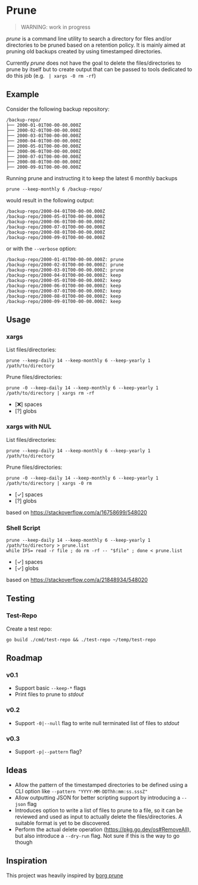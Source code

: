 # Prune

> WARNING: work in progress

*prune* is a command line utility to search a directory for files and/or directories to be pruned based on a retention policy. It is mainly aimed at pruning old backups created by using timestamped directories.

Currently *prune* does not have the goal to delete the files/directories to prune by itself but to create output that can be passed to tools dedicated to do this job (e.g. ` | xargs -0 rm -rf`)

## Example

Consider the following backup repository:

    /backup-repo/
    ├── 2000-01-01T00-00-00.000Z
    ├── 2000-02-01T00-00-00.000Z
    ├── 2000-03-01T00-00-00.000Z
    ├── 2000-04-01T00-00-00.000Z
    ├── 2000-05-01T00-00-00.000Z
    ├── 2000-06-01T00-00-00.000Z
    ├── 2000-07-01T00-00-00.000Z
    ├── 2000-08-01T00-00-00.000Z
    ├── 2000-09-01T00-00-00.000Z

Running prune and instructing it to keep the latest 6 monthly backups

    prune --keep-monthly 6 /backup-repo/

would result in the following output:

    /backup-repo/2000-04-01T00-00-00.000Z
    /backup-repo/2000-05-01T00-00-00.000Z
    /backup-repo/2000-06-01T00-00-00.000Z
    /backup-repo/2000-07-01T00-00-00.000Z
    /backup-repo/2000-08-01T00-00-00.000Z
    /backup-repo/2000-09-01T00-00-00.000Z

or with the `--verbose` option:

    /backup-repo/2000-01-01T00-00-00.000Z: prune
    /backup-repo/2000-02-01T00-00-00.000Z: prune
    /backup-repo/2000-03-01T00-00-00.000Z: prune
    /backup-repo/2000-04-01T00-00-00.000Z: keep
    /backup-repo/2000-05-01T00-00-00.000Z: keep
    /backup-repo/2000-06-01T00-00-00.000Z: keep
    /backup-repo/2000-07-01T00-00-00.000Z: keep
    /backup-repo/2000-08-01T00-00-00.000Z: keep
    /backup-repo/2000-09-01T00-00-00.000Z: keep


## Usage

### xargs

List files/directories:

    prune --keep-daily 14 --keep-monthly 6 --keep-yearly 1 /path/to/directory

Prune files/directories:

    prune -0 --keep-daily 14 --keep-monthly 6 --keep-yearly 1 /path/to/directory | xargs rm -rf

- [❌] spaces
- [?] globs

### xargs with NUL

List files/directories:

    prune --keep-daily 14 --keep-monthly 6 --keep-yearly 1 /path/to/directory

Prune files/directories:

    prune -0 --keep-daily 14 --keep-monthly 6 --keep-yearly 1 /path/to/directory | xargs -0 rm

- [✓] spaces
- [?] globs

based on https://stackoverflow.com/a/16758699/548020

### Shell Script

    prune --keep-daily 14 --keep-monthly 6 --keep-yearly 1 /path/to/directory > prune.list
    while IFS= read -r file ; do rm -rf -- "$file" ; done < prune.list

- [✓] spaces
- [✓] globs

based on https://stackoverflow.com/a/21848934/548020


## Testing

### Test-Repo

Create a test repo:

    go build ./cmd/test-repo && ./test-repo ~/temp/test-repo


## Roadmap

### v0.1

- Support basic `--keep-*` flags
- Print files to prune to *stdout*

### v0.2

- Support `-0|--null` flag to write null terminated list of files to *stdout*

### v0.3

- Support `-p|--pattern` flag?


## Ideas

- Allow the pattern of the timestamped directories to be defined using a CLI option like `--pattern "YYYY-MM-DDThh:mm:ss.sssZ"`
- Allow outputting JSON for better scripting support by introducing a `--json` flag
- Introduces option to write a list of files to prune to a file, so it can be reviewed and used as input to actually delete the files/directories. A suitable format is yet to be discovered.
- Perform the actual delete operation (https://pkg.go.dev/os#RemoveAll), but also introduce a `--dry-run` flag. Not sure if this is the way to go though



## Inspiration

This project was heavily inspired by [borg prune](https://borgbackup.readthedocs.io/en/stable/usage/prune.html)
